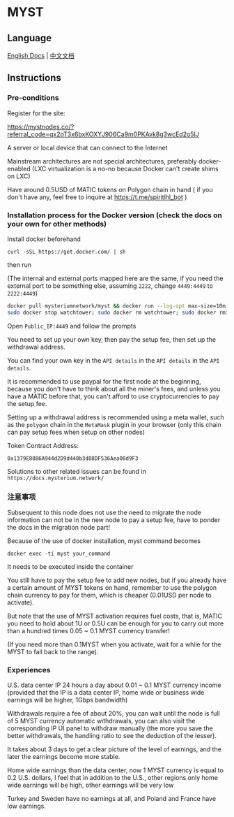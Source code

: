 # MYST

## Language

[English Docs](README.md) | [中文文档](README_ZH.md)

## Instructions

### Pre-conditions

Register for the site: 

https://mystnodes.co/?referral_code=qx2oT3x6bxKOXYJ906Ca9m0PKAvk8g3wcEd2o5IJ

A server or local device that can connect to the Internet

Mainstream architectures are not special architectures, preferably docker-enabled (LXC virtualization is a no-no because Docker can't create shims on LXC)

Have around 0.5USD of MATIC tokens on Polygon chain in hand ( if you don't have any, feel free to inquire at https://t.me/spiritlhl_bot )

### Installation process for the Docker version (check the docs on your own for other methods)

Install docker beforehand

```
curl -sSL https://get.docker.com/ | sh
```

then run

(The internal and external ports mapped here are the same, if you need the external port to be something else, assuming ```2222```, change ```4449:4449``` to ```2222:4449```)

```bash
docker pull mysteriumnetwork/myst && docker run --log-opt max-size=10m --cap-add NET_ADMIN -d -p 4449:4449 --name myst -v myst-data:/var/lib/mysterium-node --restart unless-stopped mysteriumnetwork/myst:latest service --agreed-terms-and-conditions
sudo docker stop watchtower; sudo docker rm watchtower; sudo docker rmi containrrr/watchtower; sudo docker run -d --restart=always --name watchtower -v /var/run/docker.sock:/var/run/docker.sock containrrr/watchtower --cleanup --include-stopped --include-restarting --revive-stopped --interval 60 myst
```

Open ```Public_IP:4449``` and follow the prompts

You need to set up your own key, then pay the setup fee, then set up the withdrawal address.

You can find your own key in the ```API details``` in the ```API details``` in the ```API details```.

It is recommended to use paypal for the first node at the beginning, because you don't have to think about all the miner's fees, and unless you have a MATIC before that, you can't afford to use cryptocurrencies to pay the setup fee.

Setting up a withdrawal address is recommended using a meta wallet, such as the ```polygon``` chain in the ```MetaMask``` plugin in your browser (only this chain can pay setup fees when setup on other nodes)

Token Contract Address:

```
0x1379E8886A944d2D9d440b3d88DF536Aea08d9F3
```

Solutions to other related issues can be found in ```https://docs.mysterium.network/```

### 注意事项

Subsequent to this node does not use the need to migrate the node information can not be in the new node to pay a setup fee, have to ponder the docs in the migration node part!

Because of the use of docker installation, myst command becomes

```
docker exec -ti myst your_command
```

It needs to be executed inside the container

You still have to pay the setup fee to add new nodes, but if you already have a certain amount of MYST tokens on hand, remember to use the polygon chain currency to pay for them, which is cheaper (0.01USD per node to activate).

But note that the use of MYST activation requires fuel costs, that is, MATIC you need to hold about 1U or 0.5U can be enough for you to carry out more than a hundred times 0.05 ~ 0.1 MYST currency transfer!

(If you need more than 0.1MYST when you activate, wait for a while for the MYST to fall back to the range).

### Experiences

U.S. data center IP 24 hours a day about 0.01 ~ 0.1 MYST currency income (provided that the IP is a data center IP, home wide or business wide earnings will be higher, 1Gbps bandwidth)

Withdrawals require a fee of about 20%, you can wait until the node is full of 5 MYST currency automatic withdrawals, you can also visit the corresponding IP UI panel to withdraw manually (the more you save the better withdrawals, the handling ratio to see the deduction of the lesser).

It takes about 3 days to get a clear picture of the level of earnings, and the later the earnings become more stable.

Home wide earnings than the data center, now 1 MYST currency is equal to 0.2 U.S. dollars, I feel that in addition to the U.S., other regions only home wide earnings will be high, other earnings will be very low

Turkey and Sweden have no earnings at all, and Poland and France have low earnings.
